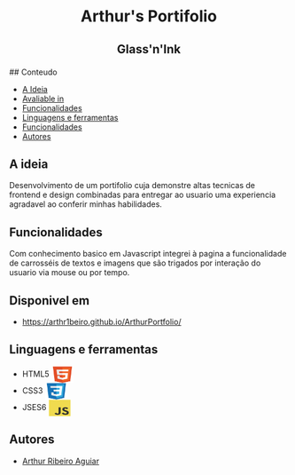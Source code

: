 <div align="center" style="margin: 20px; text-align: center">

<h1>Arthur's Portifolio</h1>
<h2>Glass'n'Ink</h2>

</div>
## Conteudo

- [A Ideia](#a-ideia)
- [Avaliable in](#disponivel-em)
- [Funcionalidades](#funcionalidades)
- [Linguagens e ferramentas](#linguagens-e-ferramentas)
- [Funcionalidades](#funcionalidades)
- [Autores](#autores)

## A ideia
Desenvolvimento de um portifolio cuja demonstre altas tecnicas de frontend e design combinadas para entregar ao usuario uma experiencia agradavel ao conferir minhas habilidades.

## Funcionalidades
Com conhecimento basico em Javascript integrei à pagina a funcionalidade de carrosséis de textos e imagens que são trigados por interação do usuario via mouse ou por tempo.

## Disponivel em
- https://arthr1beiro.github.io/ArthurPortfolio/

## Linguagens e ferramentas
- HTML5 <img align="center" alt="Arth-HTML" height="30" width="40" src="https://raw.githubusercontent.com/devicons/devicon/master/icons/html5/html5-original.svg">
- CSS3 <img align="center" alt="Arth-CSS" height="30" width="40" src="https://raw.githubusercontent.com/devicons/devicon/master/icons/css3/css3-original.svg">
- JSES6 <img align="center" alt="Arth-CSS" height="30" width="40" src="https://raw.githubusercontent.com/devicons/devicon/master/icons/javascript/javascript-original.svg">

## Autores

- [Arthur Ribeiro Aguiar](https://www.github.com/ArthR1beiro)

